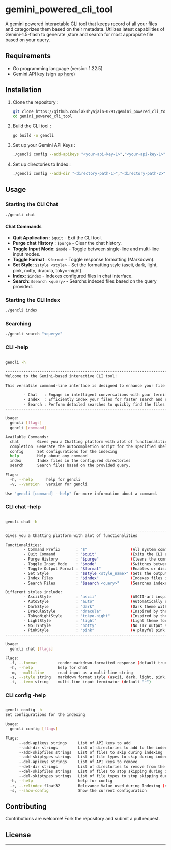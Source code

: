 # gemini_powered_cli_tool
A gemini powered interactable CLI tool that keeps record of all your files and categorizes them based on their metadata. Utilizes latest capabilities of Gemini-1.5-flash to generate ,store and search for most appropiate file based on your query.

## Requirements

- Go programming language (version 1.22.5)
- Gemini API key (sign up [here](https://geminiapi.com))

## Installation

1. Clone the repository :
   ```bash
   git clone https://github.com/lakshyajain-0291/gemini_powered_cli_tool.git
   cd gemini_powered_cli_tool
   ```

2. Build the CLI tool :
   ```bash
   go build -o gencli
   ```

3. Set up your Gemini API Keys :
   ```bash
   ./gencli config --add-apikeys "<your-api-key-1>","<your-api-key-1>"
   ```

4. Set up directories to Index :
   ```bash
   ./gencli config --add-dir "<directory-path-1>","<directory-path-2>"
   ```

## Usage

### Starting the CLI Chat

```bash
./gencli chat
```

#### Chat Commands

- **Quit Application**    : `$quit` -  Exit the CLI tool. 
- **Purge chat History**  : `$purge` - Clear the chat history.
- **Toggle Input Mode**: `$mode` - Toggle between single-line and multi-line input modes.
- **Toggle Format**       : `$format` - Toggle response formatting (Markdown).
- **Set Style**: `$style <style>` - Set the formatting style (ascii, dark, light, pink, notty, dracula, tokyo-night).
- **Index**: `$index` - Indexes configured files in chat interface.
- **Search**: `$search <query>` - Searchs indexed files based on the query provided.


### Starting the CLI Index

```bash
./gencli index
```

### Searching

```bash
./gencli search "<query>"
```

### CLI -help
```bash

gencli -h

-----------------------------------------------------------------------------------------------------------------
Welcome to the Gemini-based interactive CLI tool!

This versatile command-line interface is designed to enhance your file management experience with :

        - Chat   : Engage in intelligent conversations with your ternimal.
        - Index  : Efficiently index your files for faster search and retrieval.
        - Search : Perform detailed searches to quickly find the files you need.
-----------------------------------------------------------------------------------------------------------------

Usage:
  gencli [flags]
  gencli [command]

Available Commands:
  chat        Gives you a Chatting platform with alot of functionalities
  completion  Generate the autocompletion script for the specified shell
  config      Set configurations for the indexing
  help        Help about any command
  index       Index files in the configured directories
  search      Search files based on the provided query.

Flags:
  -h, --help      help for gencli
  -v, --version   version for gencli

Use "gencli [command] --help" for more information about a command.
```

### CLI chat -help
```bash

gencli chat -h

-----------------------------------------------------------------------------------------------------------------
Gives you a Chatting platform with alot of functionalities

Functionalities:
        - Command Prefix       : "$"                   (All system commands start with this prefix)
        - Quit Command         : "$quit"               (Exits the CLI application)
        - Purge History        : "$purge"              (Clears the command history)
        - Toggle Input Mode    : "$mode"               (Switches between single-line and multi-line input modes)
        - Toggle Output Format : "$format"             (Enables or disables formatted output)
        - Set Style            : "$style <style_name>" (Sets the output style.)
        - Index Files          : "$index"              (Indexes files in the specified directory for search purposes)
        - Search Files         : "$search <query>"     (Searches indexed files based on the provided query)

Different styles include:
        - AsciiStyle           : "ascii"               (ASCII-art inspired style)
        - AutoStyle            : "auto"                (Automatically selects the best style based on the terminal)
        - DarkStyle            : "dark"                (Dark theme with high contrast)
        - DraculaStyle         : "dracula"             (Inspired by the Dracula color scheme)
        - TokyoNightStyle      : "tokyo-night"         (Inspired by the Tokyo Night color scheme)
        - LightStyle           : "light"               (Light theme for bright environments)
        - NoTTYStyle           : "notty"               (No TTY output style, minimal formatting)
        - PinkStyle            : "pink"                (A playful pink color scheme)
-----------------------------------------------------------------------------------------------------------------

Usage:
  gencli chat [flags]

Flags:
  -f, --format         render markdown-formatted response (default true)
  -h, --help           help for chat
  -m, --multiline      read input as a multi-line string
  -s, --style string   markdown format style (ascii, dark, light, pink, notty, dracula) (default "auto")
  -t, --term string    multi-line input terminator (default "~")
```

### CLI config -help
```bash

gencli config -h
Set configurations for the indexing

Usage:
  gencli config [flags]

Flags:
      --add-apikeys strings     List of API keys to add
      --add-dir strings         List of directories to add to the index
      --add-skipfiles strings   List of files to skip during indexing
      --add-skiptypes strings   List of file types to skip during indexing
      --del-apikeys strings     List of API keys to remove
      --del-dir strings         List of directories to remove from the index
      --del-skipfiles strings   List of files to stop skipping during indexing
      --del-skiptypes strings   List of file types to stop skipping during indexing
  -h, --help                    help for config
  -r, --relindex float32        Relevance Value used during Indexing (default 0.8)
  -s, --show-config             Show the current configuration
```

## Contributing

Contributions are welcome! Fork the repository and submit a pull request.

## License


---